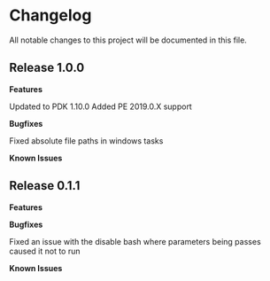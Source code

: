 # Changelog

All notable changes to this project will be documented in this file.


## Release 1.0.0


**Features**

Updated to PDK 1.10.0
Added PE 2019.0.X support 

**Bugfixes**

Fixed absolute file paths in windows tasks

**Known Issues**






## Release 0.1.1

**Features**

**Bugfixes**

Fixed an issue with the disable bash where parameters being passes caused it not to run

**Known Issues**
